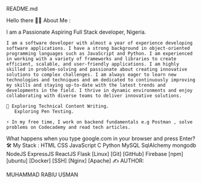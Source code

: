 README.md

Hello there
👨‍💻 About Me :

I am a Passionate Aspiring Full Stack developer, Nigeria.

    I am a software developer with almost a year of experience developing software applications. I have a strong background in object-oriented programming languages such as JavaScript and Python. I am experienced in working with a variety of frameworks and libraries to create efficient, scalable, and user-friendly applications. I am highly skilled in problem-solving and passionate about creating innovative solutions to complex challenges. I am always eager to learn new technologies and techniques and am dedicated to continuously improving my skills and staying up-to-date with the latest trends and developments in the field. I thrive in dynamic environments and enjoy collaborating with diverse teams to deliver innovative solutions.

    🌱 Exploring Technical Content Writing.
       Exploring Pen Testing.

    ⚡ In my free time, I work on backend fundamentals e.g Postman , solve problems on Codecademy and read tech articles.







What happens when you type google.com in your browser and press Enter?
🛠️ My Stack :
HTML  CSS  JavaScript  C  Python  MySQL  SqlAlchemy  mongodb  NodeJS  ExpressJS  ReactJS  Flask  [Linux] [Git] [GitHub] Firebase  [npm] [ubuntu] [Docker] [SSH] [Nginx] [Apache]
✍️ AUTHOR:

MUHAMMAD RABIU USMAN
